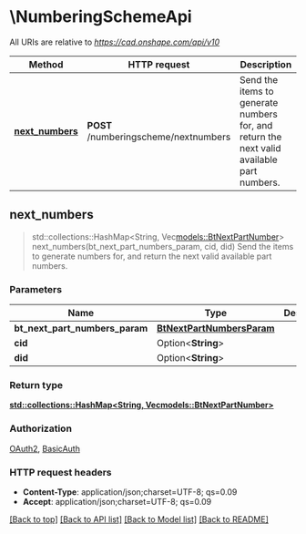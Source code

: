 # \NumberingSchemeApi

All URIs are relative to *https://cad.onshape.com/api/v10*

Method | HTTP request | Description
------------- | ------------- | -------------
[**next_numbers**](NumberingSchemeApi.md#next_numbers) | **POST** /numberingscheme/nextnumbers | Send the items to generate numbers for, and return the next valid available part numbers.



## next_numbers

> std::collections::HashMap<String, Vec<models::BtNextPartNumber>> next_numbers(bt_next_part_numbers_param, cid, did)
Send the items to generate numbers for, and return the next valid available part numbers.

### Parameters


Name | Type | Description  | Required | Notes
------------- | ------------- | ------------- | ------------- | -------------
**bt_next_part_numbers_param** | [**BtNextPartNumbersParam**](BtNextPartNumbersParam.md) |  | [required] |
**cid** | Option<**String**> |  |  |
**did** | Option<**String**> |  |  |

### Return type

[**std::collections::HashMap<String, Vec<models::BtNextPartNumber>>**](Vec.md)

### Authorization

[OAuth2](../README.md#OAuth2), [BasicAuth](../README.md#BasicAuth)

### HTTP request headers

- **Content-Type**: application/json;charset=UTF-8; qs=0.09
- **Accept**: application/json;charset=UTF-8; qs=0.09

[[Back to top]](#) [[Back to API list]](../README.md#documentation-for-api-endpoints) [[Back to Model list]](../README.md#documentation-for-models) [[Back to README]](../README.md)

